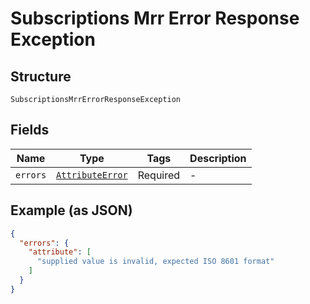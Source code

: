 
# Subscriptions Mrr Error Response Exception

## Structure

`SubscriptionsMrrErrorResponseException`

## Fields

| Name | Type | Tags | Description |
|  --- | --- | --- | --- |
| `errors` | [`AttributeError`](../../doc/models/attribute-error.md) | Required | - |

## Example (as JSON)

```json
{
  "errors": {
    "attribute": [
      "supplied value is invalid, expected ISO 8601 format"
    ]
  }
}
```

